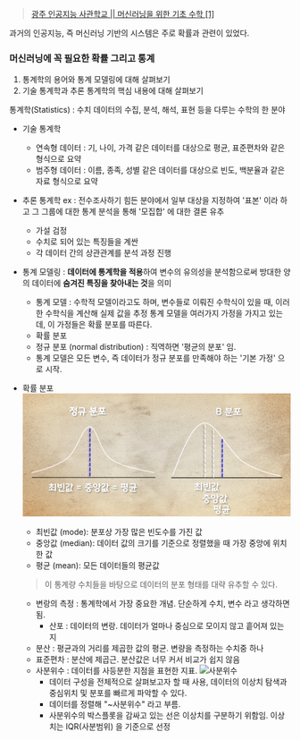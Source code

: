 > [광주 인공지능 사관학교 || 머신러닝을 위한 기초 수학 [1]](http://precourse.gj-aischool.com/lectures/9)

과거의 인공지능, 즉 머신러닝 기반의 시스템은 주로 확률과 관련이 있었다. 

### 머신러닝에 꼭 필요한 확률 그리고 통계

1. 통계학의 용어와 통계 모델링에 대해 살펴보기
2. 기술 통계학과 추론 통계학의 핵심 내용에 대해 살펴보기

통계학(Statistics) : 수치 데이터의 수집, 분석, 해석, 표현 등을 다루는 수학의 한 분야
* 기술 통계학
	* 연속형 데이터 : 기, 나이, 가격 같은 데이터를 대상으로 평균, 표준편차와 같은 형식으로 요약
	* 범주형 데이터 : 이름, 종족, 성별 같은 데이터를 대상으로 빈도, 백분율과 같은 자료 형식으로 요약
* 추론 통계학
	ex : 전수조사하기 힘든 분야에서 일부 대상을 지정하여 '표본' 이라 하고 그 그룹에 대한 통계 분석을 통해 '모집합' 에 대한 결론 유추
	* 가설 검정
	* 수치로 되어 있는 특징들을 계싼
	* 각 데이터 간의 상관관계를 분석
	과정 진행

* 통계 모델링 : **데이터에 통계학을 적용**하여 변수의 유의성을 분석함으로써 방대한 양의 데이터에 **숨겨진 특징을 찾아내는 것**을 의미
	* 통계 모델 : 수학적 모델이라고도 하며, 변수들로 이뤄진 수학식이 있을 때, 이러한 수학식을 계산해 실제 값을 추정
	통계 모델을 여러가지 가정을 가지고 있는데, 이 가정들은 확률 분포를 따른다.
	* 확률 분포
	* 정규 분포 (normal distribution) : 직역하면 '평균의 분포' 임.
	* 통계 모델은 모든 변수, 즉 데이터가 정규 분포를 만족해야 하는 '기본 가정' 으로 시작.

* 확률 분포 
	![확률 분포](https://github.com/Deplim/DevNote/blob/master/Image/%ED%99%95%EB%A5%A0%EB%B6%84%ED%8F%AC.PNG?raw=true)
	* 최빈값 (mode): 분포상 가장 많은 빈도수를 가진 값
	* 중앙값 (median): 데이터 값의 크기를 기준으로 정렬했을 때 가장 중앙에 위치한 값
	* 평균 (mean): 모든 데이터들의 평균값
	> 이 통계량 수치들을 바탕으로 데이터의 분포 형태를 대략 유추할 수 있다.
	* 변랑의 측정 : 통계학에서 가장 중요한 개념. 단순하게 수치, 변수 라고 생각하면 됨.
		* 산포 : 데이터의 변랑. 데이터가 얼마나 중심으로 모이지 않고 흩어져 있는지
	* 분산 : 평균과의 거리를 제곱한 값의 평균.
	변량을 측정하는 수치중 하나
	* 표준편차 : 분산에 제곱근.
	분산값은 너무 커서 비교가 쉽지 않음
	* 사분위수 : 데이터를 사등분한 지점을 표현한 지표.
	![사분위수](https://1.bp.blogspot.com/-Tl1K0W60--k/Wi51G59JzhI/AAAAAAAABls/RNUcL99Y-n4f0ueQAwFheAttT0ZYPbY5wCLcBGAs/s1600/blog1.png)
		* 데이터 구성을 전체적으로 살펴보고자 할 때 사용, 데이터의 이상치 탐색과 중심위치 및 분포를 빠르게 파악할 수 있다.
		* 데이터를 정렬해 "~사분위수" 라고 부름.
		* 사분위수의 박스플롯을 감싸고 있는 선은 이상치를 구분하기 위함임. 이상치는 IQR(사분범위) 을 기준으로 선정
